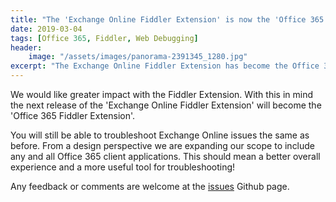 ```yaml
---
title: "The 'Exchange Online Fiddler Extension' is now the 'Office 365 Fiddler Extension'"
date: 2019-03-04
tags: [Office 365, Fiddler, Web Debugging]
header:
    image: "/assets/images/panorama-2391345_1280.jpg"
excerpt: "The Exchange Online Fiddler Extension has become the Office 365 Fiddler Extension."
---
```

We would like greater impact with the Fiddler Extension. With this in mind the next release of the 'Exchange Online Fiddler Extension' will become the 'Office 365 Fiddler Extension'. 

You will still be able to troubleshoot Exchange Online issues the same as before. From a design perspective we are expanding our scope to include any and all Office 365 client applications. This should mean a better overall experience and a more useful tool for troubleshooting!

Any feedback or comments are welcome at the <a href="https://aka.ms/O365FiddlerExtensionIssues" target="_blank">issues</a> Github page.